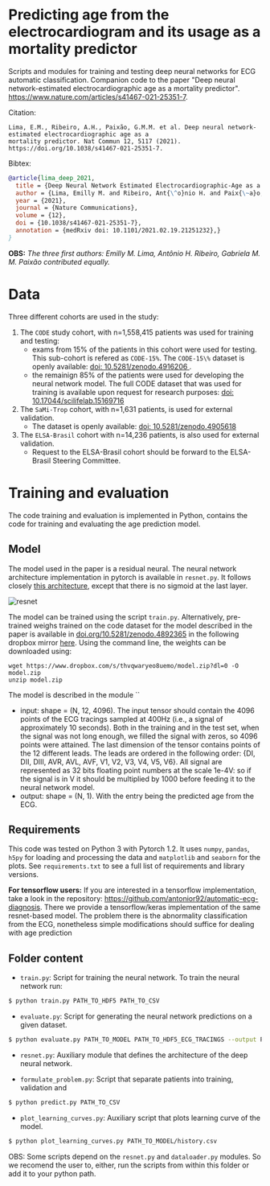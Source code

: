 # Predicting age from the electrocardiogram and its usage as a mortality predictor

Scripts and modules for training and testing deep neural networks for ECG automatic classification.
Companion code to the paper "Deep neural network-estimated electrocardiographic age as a mortality predictor".
https://www.nature.com/articles/s41467-021-25351-7.

Citation:
```
Lima, E.M., Ribeiro, A.H., Paixão, G.M.M. et al. Deep neural network-estimated electrocardiographic age as a 
mortality predictor. Nat Commun 12, 5117 (2021). https://doi.org/10.1038/s41467-021-25351-7. 
```

Bibtex:
```bibtex
@article{lima_deep_2021,
  title = {Deep Neural Network Estimated Electrocardiographic-Age as a Mortality Predictor},
  author = {Lima, Emilly M. and Ribeiro, Ant{\^o}nio H. and Paix{\~a}o, Gabriela MM and Ribeiro, Manoel Horta and Filho, Marcelo M. Pinto and Gomes, Paulo R. and Oliveira, Derick M. and Sabino, Ester C. and Duncan, Bruce B. and Giatti, Luana and Barreto, Sandhi M. and Meira, Wagner and Sch{\"o}n, Thomas B. and Ribeiro, Antonio Luiz P.},
  year = {2021},
  journal = {Nature Communications},
  volume = {12},
  doi = {10.1038/s41467-021-25351-7},
  annotation = {medRxiv doi: 10.1101/2021.02.19.21251232},}
}
```
**OBS:** *The three first authors: Emilly M. Lima, Antônio H. Ribeiro, Gabriela M. M. Paixão contributed equally.*



# Data

Three different cohorts are used in the study:

1. The `CODE` study cohort, with n=1,558,415 patients was used for training and testing:
   - exams from 15% of the patients in this cohort were used for testing. This sub-cohort is refered as `CODE-15%`. 
     The `CODE-15\%` dataset is openly available: [doi: 10.5281/zenodo.4916206 ](https://doi.org/10.5281/zenodo.4916206).
   - the remainign 85%  of the patients were used for developing the neural network model. 
     The full CODE dataset that was used for training is available upon 
     request for research purposes: [doi: 10.17044/scilifelab.15169716](https://doi.org/10.17044/scilifelab.15169716)
2. The `SaMi-Trop` cohort, with n=1,631 patients, is used for external validation.
    - The dataset is openly available: [doi: 10.5281/zenodo.4905618](https://doi.org/10.5281/zenodo.4905618)
3. The `ELSA-Brasil` cohort with n=14,236 patients, is also used for external validation.
    - Request to the ELSA-Brasil cohort should be forward to the ELSA-Brasil Steering Committee.

# Training and evaluation

The code training and evaluation is implemented in Python, contains
  the code for training and evaluating the age prediction model.

## Model

The model used in the paper is a residual neural. The neural network architecture implementation 
in pytorch is available in `resnet.py`. It follows closely 
[this architecture](https://www.nature.com/articles/s41467-020-15432-4), except that there is no sigmoid at the last layer.

![resnet](https://media.springernature.com/full/springer-static/image/art%3A10.1038%2Fs41467-020-15432-4/MediaObjects/41467_2020_15432_Fig3_HTML.png?as=webp)

The model can be trained using the script `train.py`. Alternatively, 
pre-trained weighs trained on the code dataset for the model described in the paper 
is available in [doi.org/10.5281/zenodo.4892365](https://doi.org/10.5281/zenodo.4892365)
in the following dropbox mirror
[here](https://www.dropbox.com/s/thvqwaryeo8uemo/model.zip?dl=0).
Using the command line, the weights can be downloaded using:
```
wget https://www.dropbox.com/s/thvqwaryeo8uemo/model.zip?dl=0 -O model.zip
unzip model.zip
```
The model is described in the module ``
- input: shape = (N, 12, 4096). The input tensor should contain the 4096 points of the ECG tracings sampled at 400Hz (i.e., a signal of approximately 10 seconds). Both in the training and in the test set, when the signal was not long enough, we filled the signal with zeros, so 4096 points were attained. The last dimension of the tensor contains points of the 12 different leads. The leads are ordered in the following order: {DI, DII, DIII, AVR, AVL, AVF, V1, V2, V3, V4, V5, V6}. All signal are represented as 32 bits floating point numbers at the scale 1e-4V: so if the signal is in V it should be multiplied by 1000 before feeding it to the neural network model.
- output: shape = (N, 1). With the entry being the predicted age from the ECG.

## Requirements

This code was tested on Python 3 with Pytorch 1.2. It uses `numpy`, `pandas`, 
`h5py` for  loading and processing the data and `matplotlib` and `seaborn`
for the plots. See `requirements.txt` to see a full list of requirements
and library versions.

**For tensorflow users:** If you are interested in a tensorflow implementation, take a look in the repository:
https://github.com/antonior92/automatic-ecg-diagnosis. There we provide a tensorflow/keras implementation of the same 
resnet-based model. The problem there is the abnormality classification from the ECG, nonetheless simple modifications 
should suffice for dealing with age prediction

## Folder content


- ``train.py``: Script for training the neural network. To train the neural network run:
```bash
$ python train.py PATH_TO_HDF5 PATH_TO_CSV
```


- ``evaluate.py``: Script for generating the neural network predictions on a given dataset.
```bash
$ python evaluate.py PATH_TO_MODEL PATH_TO_HDF5_ECG_TRACINGS --output PATH_TO_OUTPUT_FILE 
```


- ``resnet.py``: Auxiliary module that defines the architecture of the deep neural network.


- ``formulate_problem.py``: Script that separate patients into training, validation and 
```bash
$ python predict.py PATH_TO_CSV 
```

- ``plot_learning_curves.py``: Auxiliary script that plots learning curve of the model.
```bash
$ python plot_learning_curves.py PATH_TO_MODEL/history.csv
```

OBS: Some scripts depend on the `resnet.py` and `dataloader.py` modules. So we recomend
the user to, either, run the scripts from within this folder or add it to your python path.
